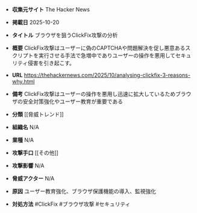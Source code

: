 - **収集元サイト**
The Hacker News

- **掲載日**
2025-10-20

- **タイトル**
ブラウザを狙うClickFix攻撃の分析

- **概要**
ClickFix攻撃はユーザーに偽のCAPTCHAや問題解決を促し悪意あるスクリプトを実行させる手法で急増中でありユーザーの操作を悪用してセキュリティ侵害を引き起こす。

- **URL**
https://thehackernews.com/2025/10/analysing-clickfix-3-reasons-why.html

- **備考**
ClickFix攻撃はユーザーの操作を悪用し迅速に拡大しているためブラウザの安全対策強化やユーザー教育が重要である

- **分類**
[[脅威トレンド]]

- **組織名**
N/A

- **業種**
N/A

- **攻撃手口**
[[その他]]

- **攻撃影響**
N/A

- **脅威アクター**
N/A

- **原因**
ユーザー教育強化、ブラウザ保護機能の導入、監視強化

- **対処方法**
#ClickFix #ブラウザ攻撃 #セキュリティ

